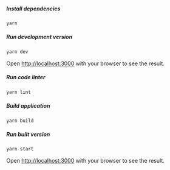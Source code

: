 ##### Install dependencies

```bash
yarn
```

##### Run development version

```bash
yarn dev
```

Open [http://localhost:3000](http://localhost:3000) with your browser to see the result.

##### Run code linter

```bash
yarn lint
```

##### Build application

```bash
yarn build
```

##### Run built version

```bash
yarn start
```

Open [http://localhost:3000](http://localhost:3000) with your browser to see the result.
